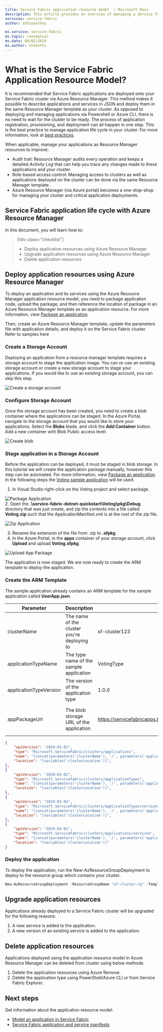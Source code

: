 ```yaml
---
title: Service Fabric application resource model  | Microsoft Docs
description: This article provides an overview of managing a Service Fabric application with Azure Resource Manager
services: service-fabric
author: athinanthny 

ms.service: service-fabric
ms.topic: conceptual 
ms.date: 08/02/2019
ms.author: atsenthi 
---
```


# What is the Service Fabric Application Resource Model?
It is recommended that Service Fabric applications are deployed onto your Service Fabric cluster via Azure Resource Manager. This method makes it possible to describe applications and services in JSON and deploy them in the same Resource Manager template as your cluster. As opposed to deploying and managing applications via Powershell or Azure CLI, there is no need to wait for the cluster to be ready. The process of application registration, provisioning, and deployment can all happen in one step. This is the best practice to manage application life cycle in your cluster. For more information, look at [best practices](https://docs.microsoft.com/azure/service-fabric/service-fabric-best-practices-infrastructure-as-code#azure-service-fabric-resources).

When applicable, manage your applications as Resource Manager resources to improve:
* Audit trail: Resource Manager audits every operation and keeps a detailed *Activity Log* that can help you trace any changes made to these applications and your cluster.
* Role-based access control: Managing access to clusters as well as applications deployed on the cluster can be done via the same Resource Manager template.
* Azure Resource Manager (via Azure portal) becomes a one-stop-shop for managing your cluster and critical application deployments.

## Service Fabric application life cycle with Azure Resource Manager 
In this document, you will learn how to:

> [!div class="checklist"]
> * Deploy application resources using Azure Resource Manager 
> * Upgrade application resources using Azure Resource Manager
> * Delete application resources

## Deploy application resources using Azure Resource Manager  
To deploy an application and its services using the Azure Resource Manager application resource model, you need to package application code, upload the package, and then reference the location of package in an Azure Resource Manager template as an application resource. For more information, view [Package an application](https://docs.microsoft.com/azure/service-fabric/service-fabric-package-apps#create-an-sfpkg).
          
Then, create an Azure Resource Manager template, update the parameters file with application details, and deploy it on the Service Fabric cluster. Refer to samples here

### Create a Storage Account 
Deploying an application from a resource manager template requires a storage account to stage the application image. You can re-use an existing storage account or create a new storage account to stage your applications. If you would like to use an existing storage account, you can skip this step. 

![Create a storage account][CreateStorageAccount]

### Configure Storage Account 
Once the storage account has been created, you need to create a blob container where the applications can be staged. In the Azure Portal, navigate to the storage account that you would like to store your applications. Select the **Blobs** blade, and click the **Add Container** button. Add a new container with Blob Public access level.
   
![Create blob][CreateBlob]

### Stage application in a Storage Account
Before the application can be deployed, it must be staged in blob storage. In this tutorial we will create the application package manually, however this step can be automated.  For more information, view [Package an application](https://docs.microsoft.com/azure/service-fabric/service-fabric-package-apps#create-an-sfpkg). In the following steps the [Voting sample application](https://github.com/Azure-Samples/service-fabric-dotnet-quickstart) will be used.

1. In Visual Studio right-click on the Voting project and select package. 

![Package Application][PackageApplication]  
2. Open the **.\service-fabric-dotnet-quickstart\Voting\pkg\Debug** directory that was just create, and zip the contents into a file called **Voting.zip** such that the ApplicationManifest.xml is at the root of the zip file. 

![Zip Application][ZipApplication]  

3. Rename the extension of the file from .zip to **.sfpkg**.
4. In the Azure Portal, in the **apps** container of your storage account, click **Upload** and upload **Voting.sfpkg**.

![Upload App Package][UploadAppPkg]

The application is now staged. We are now ready to create the ARM template to deploy the application.      
   
### Create the ARM Template
The sample application already contains an ARM template for the sample application called **UserApp.json**. 

| Parameter              | Description                                 | Example                                                      | Comments                                                     |
| ---------------------- | ------------------------------------------- | ------------------------------------------------------------ | ------------------------------------------------------------ |
| clusterName            | The name of the cluster you're deploying to | sf-cluster123                                                |                                                              |
| applicationTypeName    | The type name of the sample application     | VotingType                                                   | Must match what's in ApplicationManifest.xml                 |
| applicationTypeVersion | The version of the application type         | 1.0.0                                                        | Must match what's in ApplicationManifest.xml                 |
| appPackageUrl          | The blob storage URL of the application     | https://servicefabricapps.blob.core.windows.net/apps/Voting.sfpkg | The URL of the application package in blob storage (the procedure to set this is described below) |
       
```json
{
    "apiVersion": "2019-03-01",
    "type": "Microsoft.ServiceFabric/clusters/applications",
    "name": "[concat(parameters('clusterName'), '/', parameters('applicationName'))]",
    "location": "[variables('clusterLocation')]",
},
{
    "apiVersion": "2019-03-01",
    "type": "Microsoft.ServiceFabric/clusters/applicationTypes",
    "name": "[concat(parameters('clusterName'), '/', parameters('applicationTypeName'))]",
    "location": "[variables('clusterLocation')]",
},
{
    "apiVersion": "2019-03-01",
    "type": "Microsoft.ServiceFabric/clusters/applicationTypes/versions",
    "name": "[concat(parameters('clusterName'), '/', parameters('applicationTypeName'), '/', parameters('applicationTypeVersion'))]",
    "location": "[variables('clusterLocation')]",
},
{
    "apiVersion": "2019-03-01",
    "type": "Microsoft.ServiceFabric/clusters/applications/services",
    "name": "[concat(parameters('clusterName'), '/', parameters('applicationName'), '/', parameters('serviceName'))]",
    "location": "[variables('clusterLocation')]"
}
```

### Deploy the application 
To deploy the application, run the New-AzResourceGroupDeployment to deploy to the resource group which contains your cluster.
```powershell
New-AzResourceGroupDeployment -ResourceGroupName "sf-cluster-rg" -TemplateParameterFile ".\UserApp.Parameters.json" -TemplateFile ".\UserApp.json" -Verbose
```

## Upgrade application resources
Applications already deployed to a Service Fabric cluster will be upgraded for the following reasons:
1. A new service is added to the application. 
2. A new version of an existing service is added to the application.
     
## Delete application resources
Applications deployed using the application resource model in Azure Resource Manager can be deleted from cluster using below methods
1. Delete the application resources using Azure Remove.
2. Delete the application type using PowerShell/Azure CLI or from Service Fabric Explorer.
           
## Next steps
Get information about the application resource model:

* [Model an application in Service Fabric](https://docs.microsoft.com/azure/service-fabric/service-fabric-application-model)
* [Service Fabric application and service manifests](https://docs.microsoft.com/azure/service-fabric/service-fabric-application-and-service-manifests)

<!--Image references-->
[CreateStorageAccount]: ./media/service-fabric-application-model/create-storage-account.png
[CreateBlob]: ./media/service-fabric-application-model/create-blob.png
[PackageApplication]: ./media/service-fabric-application-model/package-application.png
[ZipApplication]: ./media/service-fabric-application-model/zip-application.png
[UploadAppPkg]: ./media/service-fabric-application-model/upload-app-pkg.png